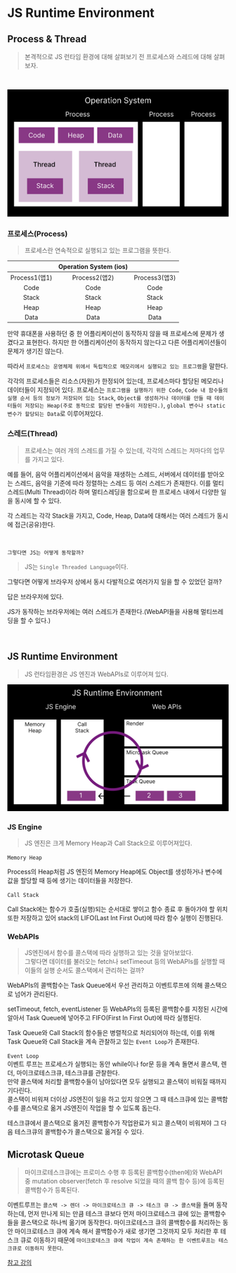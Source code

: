 # JS Runtime Environment

## Process & Thread

> 본격적으로 JS 런타임 환경에 대해 살펴보기 전 프로세스와 스레드에 대해 살펴보자.

<br />

![](../imgs/process-thread.png)

### 프로세스(Process)

> 프로세스란 연속적으로 실행되고 있는 프로그램을 뜻한다.

|               | Operation System (ios) |               |
| :-----------: | :--------------------: | :-----------: |
| Process1(앱1) |     Process2(앱2)      | Process3(앱3) |
|     Code      |          Code          |     Code      |
|     Stack     |         Stack          |     Stack     |
|     Heap      |          Heap          |     Heap      |
|     Data      |          Data          |     Data      |

만약 휴대폰을 사용하던 중 한 어플리케이션이 동작하지 않을 때 프로세스에 문제가 생겼다고 표현한다. 하지만 한 어플리케이션이 동작하지 않는다고 다른 어플리케이션들이 문제가 생기진 않는다.

따라서 `프로세스는 운영체제 위에서 독립적으로 메모리에서 실행되고 있는 프로그램`을 말한다.

각각의 프로세스들은 리소스(자원)가 한정되어 있는데, 프로세스마다 할당된 메모리나 데이터들이 지정되어 있다. 프로세스는 `프로그램을 실행하기 위한 Code`, `Code 내 함수들의 실행 순서 등의 정보가 저장되어 있는 Stack`, `Object를 생성하거나 데이터를 만들 때 데이터들이 저장되는 Heap(주로 동적으로 할당된 변수들이 저장된다.)`, `global 변수나 static 변수가 할당되는 Data`로 이루어져있다.

### 스레드(Thread)

> 프로세스는 여러 개의 스레드를 가질 수 있는데, 각각의 스레드는 저마다의 업무를 가지고 있다.

예를 들어, 음악 어플리케이션에서 음악을 재생하는 스레드, 서버에서 데이터를 받아오는 스레드, 음악을 기준에 따라 정렬하는 스레드 등 여러 스레드가 존재한다. 이를 멀티 스레드(Multi Thread)이라 하며 멀티스레딩을 함으로써 한 프로세스 내에서 다양한 일을 동시에 할 수 있다.

각 스레드는 각각 Stack을 가지고, Code, Heap, Data에 대해서는 여러 스레드가 동시에 접근(공유)한다.

<br />

`그렇다면 JS는 어떻게 동작할까?`

> JS는 `Single Threaded Language`이다.

그렇다면 어떻게 브라우저 상에서 동시 다발적으로 여러가지 일을 할 수 있었던 걸까?

답은 브라우저에 있다.

JS가 동작하는 브라우저에는 여러 스레드가 존재한다.(WebAPI들을 사용해 멀티쓰레딩을 할 수 있다.)

<br />

## JS Runtime Environment

> JS 런타임환경은 JS 엔진과 WebAPIs로 이루어져 있다.

![](../imgs/JS-runtime-env.png)

### JS Engine

> JS 엔진은 크게 Memory Heap과 Call Stack으로 이루어져있다.

`Memory Heap`

Process의 Heap처럼 JS 엔진의 Memory Heap에도 Object를 생성하거나 변수에 값을 할당할 때 등에 생기는 데이터들을 저장한다.

`Call Stack`

Call Stack에는 함수가 호출(실행)되는 순서대로 쌓이고 함수 종료 후 돌아가야 할 위치 또한 저장하고 있어 stack의 LIFO(Last Int First Out)에 따라 함수 실행이 진행된다.

### WebAPIs

> JS엔진에서 함수를 콜스택에 따라 실행하고 있는 것을 알아보았다.  
> 그렇다면 데이터를 불러오는 fetch나 setTimeout 등의 WebAPIs를 실행할 때 이들의 실행 순서도 콜스택에서 관리하는 걸까?

WebAPIs의 콜백함수는 Task Queue에서 우선 관리하고 이벤트루프에 의해 콜스택으로 넘어가 관리된다.

setTimeout, fetch, eventListener 등 WebAPIs의 등록된 콜백함수를 지정된 시간에 알아서 Task Queue에 넣어주고 FIFO(First In First Out)에 따라 실행된다.

Task Queue와 Call Stack의 함수들은 병렬적으로 처리되어야 하는데, 이를 위해 Task Queue와 Call Stack을 계속 관찰하고 있는 `Event Loop`가 존재한다.

`Event Loop`  
이벤트 루프는 프로세스가 실행되는 동안 while이나 for문 등을 계속 돌면서 콜스택, 렌더, 마이크로테스크큐, 테스크큐를 관찰한다.  
만약 콜스택에 처리할 콜백함수들이 남아있다면 모두 실행되고 콜스택이 비워질 때까지 기다린다.  
콜스택이 비워져 더이상 JS엔진이 일을 하고 있지 않으면 그 때 테스크큐에 있는 콜백함수를 콜스택으로 옮겨 JS엔진이 작업을 할 수 있도록 돕는다.

테스크큐에서 콜스택으로 옮겨진 콜백함수가 작업완료가 되고 콜스택이 비워져야 그 다음 테스크큐의 콜백함수가 콜스택으로 옮겨질 수 있다.

## Microtask Queue

> 마이크로테스크큐에는 프로미스 수행 후 등록된 콜백함수(then에)와 WebAPI 중 mutation observer(fetch 후 resolve 되었을 때의 콜백 함수 등)에 등록된 콜백함수가 등록된다.

이벤트루프는 `콜스택 -> 렌더 -> 마이크로테스크 큐 -> 테스크 큐 -> 콜스택`을 돌며 동작하는데, 먼저 만나게 되는 만큼 테스크 큐보다 먼저 마이크로테스크 큐에 있는 콜백함수들을 콜스택으로 하나씩 옮기며 동작한다. 마이크로테스크 큐의 콜백함수를 처리하는 동안 마이크로테스크 큐에 계속 해서 콜백함수가 새로 생기면 그것까지 모두 처리한 후 테스크 큐로 이동하기 때문에 `마이크로테스크 큐에 작업이 계속 존재하는 한 이벤트루프는 테스크큐로 이동하지 못한다`.

[참고 강의](https://academy.dream-coding.com/courses/take/browser101/lessons/14138005-10-2)
